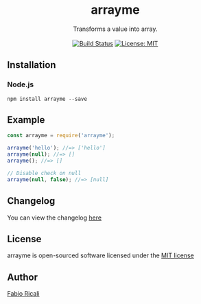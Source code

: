 <div align="center">
<h1>arrayme</h1>
Transforms a value into array.
<br/><br/>
<a href="https://travis-ci.org/fabioricali/arrayme" target="_blank"><img src="https://travis-ci.org/fabioricali/arrayme.svg?branch=master" title="Build Status"/></a>
<a href="https://opensource.org/licenses/MIT" target="_blank"><img src="https://img.shields.io/badge/License-MIT-yellow.svg" title="License: MIT"/></a>
</div>

## Installation

### Node.js
```
npm install arrayme --save
```

## Example

```javascript
const arrayme = require('arrayme');

arrayme('hello'); //=> ['hello']
arrayme(null); //=> []
arrayme(); //=> []

// Disable check on null
arrayme(null, false); //=> [null]
```

## Changelog
You can view the changelog <a target="_blank" href="https://github.com/fabioricali/arrayme/blob/master/CHANGELOG.md">here</a>

## License
arrayme is open-sourced software licensed under the <a target="_blank" href="http://opensource.org/licenses/MIT">MIT license</a>

## Author
<a target="_blank" href="http://rica.li">Fabio Ricali</a>